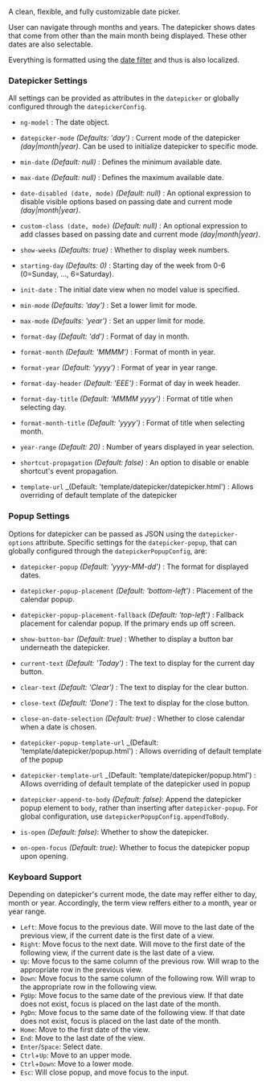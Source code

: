 A clean, flexible, and fully customizable date picker.

User can navigate through months and years.
The datepicker shows dates that come from other than the main month being displayed. These other dates are also selectable.

Everything is formatted using the [date filter](http://docs.angularjs.org/api/ng.filter:date) and thus is also localized.

### Datepicker Settings ###

All settings can be provided as attributes in the `datepicker` or globally configured through the `datepickerConfig`.

 * `ng-model` <i class="glyphicon glyphicon-eye-open"></i>
 	:
 	The date object.

 * `datepicker-mode` <i class="glyphicon glyphicon-eye-open"></i>
   _(Defaults: 'day')_ :
   Current mode of the datepicker _(day|month|year)_. Can be used to initialize datepicker to specific mode.

 * `min-date` <i class="glyphicon glyphicon-eye-open"></i>
 	_(Default: null)_ :
 	Defines the minimum available date.

 * `max-date` <i class="glyphicon glyphicon-eye-open"></i>
 	_(Default: null)_ :
 	Defines the maximum available date.

 * `date-disabled (date, mode)`
 	_(Default: null)_ :
 	An optional expression to disable visible options based on passing date and current mode _(day|month|year)_.
 	
 * `custom-class (date, mode)`
 	_(Default: null)_ :
 	An optional expression to add classes based on passing date and current mode _(day|month|year)_. 	

 * `show-weeks`
 	_(Defaults: true)_ :
 	Whether to display week numbers.

 * `starting-day`
 	_(Defaults: 0)_ :
 	Starting day of the week from 0-6 (0=Sunday, ..., 6=Saturday).

 * `init-date`
 	:
 	The initial date view when no model value is specified.

 * `min-mode`
   _(Defaults: 'day')_ :
   Set a lower limit for mode.

 * `max-mode`
   _(Defaults: 'year')_ :
   Set an upper limit for mode.

 * `format-day`
 	_(Default: 'dd')_ :
 	Format of day in month.

 * `format-month`
 	_(Default: 'MMMM')_ :
 	Format of month in year.

 * `format-year`
 	_(Default: 'yyyy')_ :
 	Format of year in year range.

 * `format-day-header`
 	_(Default: 'EEE')_ :
 	Format of day in week header.

 * `format-day-title`
 	_(Default: 'MMMM yyyy')_ :
 	Format of title when selecting day.

 * `format-month-title`
 	_(Default: 'yyyy')_ :
 	Format of title when selecting month.

 * `year-range`
 	_(Default: 20)_ :
 	Number of years displayed in year selection. 

 * `shortcut-propagation`
  _(Default: false)_ :
  An option to disable or enable shortcut's event propagation.

 * `template-url`
  _(Default: 'template/datepicker/datepicker.html') :
  Allows overriding of default template of the datepicker


### Popup Settings ###

Options for datepicker can be passed as JSON using the `datepicker-options` attribute.
Specific settings for the `datepicker-popup`, that can globally configured through the `datepickerPopupConfig`, are:

 * `datepicker-popup`
 	_(Default: 'yyyy-MM-dd')_ :
 	The format for displayed dates.

 * `datepicker-popup-placement`
 	_(Default: 'bottom-left')_ :
 	Placement of the calendar popup.

 * `datepicker-popup-placement-fallback`
 	_(Default: 'top-left')_ :
 	Fallback placement for calendar popup. If the primary ends up off screen.

 * `show-button-bar`
 	_(Default: true)_ :
 	Whether to display a button bar underneath the datepicker.

 * `current-text`
 	_(Default: 'Today')_ :
 	The text to display for the current day button.

 * `clear-text`
 	_(Default: 'Clear')_ :
 	The text to display for the clear button.

 * `close-text`
 	_(Default: 'Done')_ :
 	The text to display for the close button.

 * `close-on-date-selection`
 	_(Default: true)_ :
 	Whether to close calendar when a date is chosen.

 * `datepicker-popup-template-url`
  _(Default: 'template/datepicker/popup.html') :
  Allows overriding of default template of the popup

 * `datepicker-template-url`
  _(Default: 'template/datepicker/popup.html') :
  Allows overriding of default template of the datepicker used in popup

 * `datepicker-append-to-body`
  _(Default: false)_:
  Append the datepicker popup element to `body`, rather than inserting after `datepicker-popup`. For global configuration, use `datepickerPopupConfig.appendToBody`.

 * `is-open` <i class="glyphicon glyphicon-eye-open"></i>
  _(Default: false)_:
  Whether to show the datepicker.

 * `on-open-focus`
  _(Default: true)_:
  Whether to focus the datepicker popup upon opening.

### Keyboard Support ###

Depending on datepicker's current mode, the date may reffer either to day, month or year. Accordingly, the term view reffers either to a month, year or year range.

 * `Left`: Move focus to the previous date. Will move to the last date of the previous view, if the current date is the first date of a view.
 * `Right`: Move focus to the next date. Will move to the first date of the following view, if the current date is the last date of a view.
 * `Up`: Move focus to the same column of the previous row. Will wrap to the appropriate row in the previous view.
 * `Down`: Move focus to the same column of the following row. Will wrap to the appropriate row in the following view.
 * `PgUp`: Move focus to the same date of the previous view. If that date does not exist, focus is placed on the last date of the month.
 * `PgDn`: Move focus to the same date of the following view. If that date does not exist, focus is placed on the last date of the month.
 * `Home`: Move to the first date of the view.
 * `End`: Move to the last date of the view.
 * `Enter`/`Space`: Select date.
 * `Ctrl`+`Up`: Move to an upper mode.
 * `Ctrl`+`Down`: Move to a lower mode.
 * `Esc`: Will close popup, and move focus to the input.
